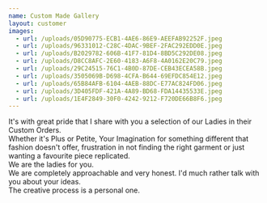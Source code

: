 ```yaml
---
name: Custom Made Gallery
layout: customer
images:
  - url: /uploads/05D90775-ECB1-4AE6-86E9-AEEFAB92252F.jpeg
  - url: /uploads/96331012-C28C-4DAC-9BEF-2FAC292EDD0E.jpeg
  - url: /uploads/B2029782-606B-41F7-81D4-8BD5C292DE08.jpeg
  - url: /uploads/D8CC8AFC-2E60-4183-A6F8-4A0162E20C79.jpeg
  - url: /uploads/29C24515-76C1-4B0D-87DE-CEB43ECEA58B.jpeg
  - url: /uploads/3505069B-D698-4CFA-B644-69EFDC854E12.jpeg
  - url: /uploads/65B84AFB-6104-4AEB-88DC-E77AC824FD06.jpeg
  - url: /uploads/3D405FDF-421A-4A89-BD68-FDA14435533E.jpeg
  - url: /uploads/1E4F2849-30F0-4242-9212-F720DE66B8F6.jpeg
---
```


It's with great pride that I share with you a selection of our Ladies in their Custom Orders.  
Whether it's Plus or Petite, Your Imagination for something different that fashion doesn't offer, frustration in not finding the right garment or just wanting a favourite piece replicated.  
We are the ladies for you.  
We are completely approachable and very honest. I'd much rather talk with you about your ideas.  
The creative process is a personal one.
